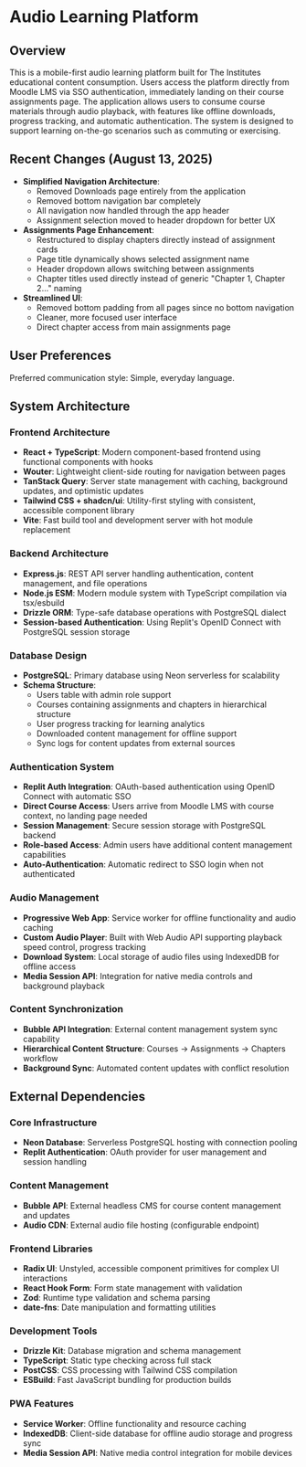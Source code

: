 # Audio Learning Platform

## Overview

This is a mobile-first audio learning platform built for The Institutes educational content consumption. Users access the platform directly from Moodle LMS via SSO authentication, immediately landing on their course assignments page. The application allows users to consume course materials through audio playback, with features like offline downloads, progress tracking, and automatic authentication. The system is designed to support learning on-the-go scenarios such as commuting or exercising.

## Recent Changes (August 13, 2025)

- **Simplified Navigation Architecture**: 
  - Removed Downloads page entirely from the application
  - Removed bottom navigation bar completely
  - All navigation now handled through the app header
  - Assignment selection moved to header dropdown for better UX
- **Assignments Page Enhancement**:
  - Restructured to display chapters directly instead of assignment cards
  - Page title dynamically shows selected assignment name
  - Header dropdown allows switching between assignments
  - Chapter titles used directly instead of generic "Chapter 1, Chapter 2..." naming
- **Streamlined UI**:
  - Removed bottom padding from all pages since no bottom navigation
  - Cleaner, more focused user interface
  - Direct chapter access from main assignments page

## User Preferences

Preferred communication style: Simple, everyday language.

## System Architecture

### Frontend Architecture
- **React + TypeScript**: Modern component-based frontend using functional components with hooks
- **Wouter**: Lightweight client-side routing for navigation between pages
- **TanStack Query**: Server state management with caching, background updates, and optimistic updates
- **Tailwind CSS + shadcn/ui**: Utility-first styling with consistent, accessible component library
- **Vite**: Fast build tool and development server with hot module replacement

### Backend Architecture
- **Express.js**: REST API server handling authentication, content management, and file operations
- **Node.js ESM**: Modern module system with TypeScript compilation via tsx/esbuild
- **Drizzle ORM**: Type-safe database operations with PostgreSQL dialect
- **Session-based Authentication**: Using Replit's OpenID Connect with PostgreSQL session storage

### Database Design
- **PostgreSQL**: Primary database using Neon serverless for scalability
- **Schema Structure**:
  - Users table with admin role support
  - Courses containing assignments and chapters in hierarchical structure
  - User progress tracking for learning analytics
  - Downloaded content management for offline support
  - Sync logs for content updates from external sources

### Authentication System
- **Replit Auth Integration**: OAuth-based authentication using OpenID Connect with automatic SSO
- **Direct Course Access**: Users arrive from Moodle LMS with course context, no landing page needed
- **Session Management**: Secure session storage with PostgreSQL backend
- **Role-based Access**: Admin users have additional content management capabilities
- **Auto-Authentication**: Automatic redirect to SSO login when not authenticated

### Audio Management
- **Progressive Web App**: Service worker for offline functionality and audio caching
- **Custom Audio Player**: Built with Web Audio API supporting playback speed control, progress tracking
- **Download System**: Local storage of audio files using IndexedDB for offline access
- **Media Session API**: Integration for native media controls and background playback

### Content Synchronization
- **Bubble API Integration**: External content management system sync capability
- **Hierarchical Content Structure**: Courses → Assignments → Chapters workflow
- **Background Sync**: Automated content updates with conflict resolution

## External Dependencies

### Core Infrastructure
- **Neon Database**: Serverless PostgreSQL hosting with connection pooling
- **Replit Authentication**: OAuth provider for user management and session handling

### Content Management
- **Bubble API**: External headless CMS for course content management and updates
- **Audio CDN**: External audio file hosting (configurable endpoint)

### Frontend Libraries
- **Radix UI**: Unstyled, accessible component primitives for complex UI interactions
- **React Hook Form**: Form state management with validation
- **Zod**: Runtime type validation and schema parsing
- **date-fns**: Date manipulation and formatting utilities

### Development Tools
- **Drizzle Kit**: Database migration and schema management
- **TypeScript**: Static type checking across full stack
- **PostCSS**: CSS processing with Tailwind CSS compilation
- **ESBuild**: Fast JavaScript bundling for production builds

### PWA Features
- **Service Worker**: Offline functionality and resource caching
- **IndexedDB**: Client-side database for offline audio storage and progress sync
- **Media Session API**: Native media control integration for mobile devices